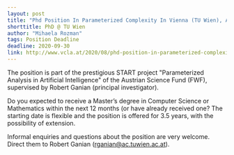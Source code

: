 ```yaml
---
layout: post
title: "Phd Position In Parameterized Complexity In Vienna (TU Wien), Austria"
shorttitle: PhD @ TU Wien
author: "Mihaela Rozman"
tags: Position Deadline
deadline: 2020-09-30
link: http://www.vcla.at/2020/08/phd-position-in-parameterized-complexity-2/
---
```


The position is part of the prestigious START project "Parameterized Analysis in Artificial Intelligence" of the Austrian Science Fund (FWF), supervised by Robert Ganian (principal investigator). 

Do you expected to receive a Master’s degree in Computer Science or Mathematics within the next 12 months (or have already received one? The starting date is flexible and the position is offered for 3.5 years, with the possibility of extension. 

Informal enquiries and questions about the position are very welcome. Direct them to Robert Ganian (rganian@ac.tuwien.ac.at).
